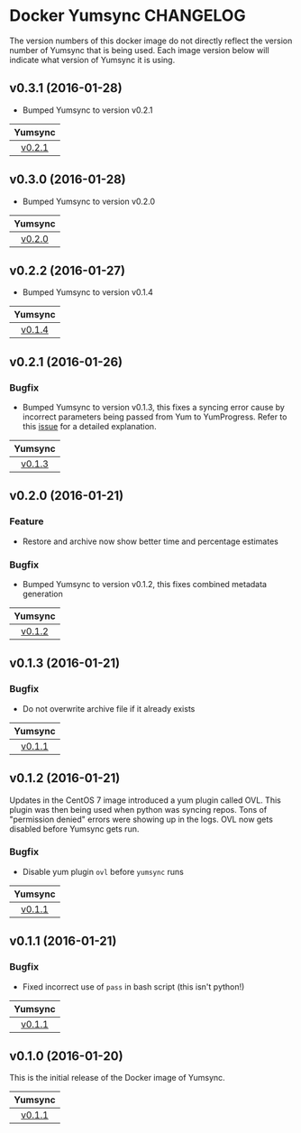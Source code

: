 Docker Yumsync CHANGELOG
========================

The version numbers of this docker image do not directly reflect the version number of Yumsync that is being used. Each image version below will indicate what version of Yumsync it is using.

v0.3.1 (2016-01-28)
-------------------

* Bumped Yumsync to version v0.2.1

| Yumsync |
| :-----: |
| [v0.2.1](https://github.com/jrwesolo/yumsync/tree/v0.2.1) |

v0.3.0 (2016-01-28)
-------------------

* Bumped Yumsync to version v0.2.0

| Yumsync |
| :-----: |
| [v0.2.0](https://github.com/jrwesolo/yumsync/tree/v0.2.0) |

v0.2.2 (2016-01-27)
-------------------

* Bumped Yumsync to version v0.1.4

| Yumsync |
| :-----: |
| [v0.1.4](https://github.com/jrwesolo/yumsync/tree/v0.1.4) |

v0.2.1 (2016-01-26)
-------------------

### Bugfix

* Bumped Yumsync to version v0.1.3, this fixes a syncing error cause by incorrect parameters being passed from Yum to YumProgress. Refer to this [issue](https://github.com/ryanuber/pakrat/issues/3#issuecomment-175305140) for a detailed explanation.

| Yumsync |
| :-----: |
| [v0.1.3](https://github.com/jrwesolo/yumsync/tree/v0.1.3) |

v0.2.0 (2016-01-21)
-------------------

### Feature

* Restore and archive now show better time and percentage estimates

### Bugfix

* Bumped Yumsync to version v0.1.2, this fixes combined metadata generation

| Yumsync |
| :-----: |
| [v0.1.2](https://github.com/jrwesolo/yumsync/tree/v0.1.2) |

v0.1.3 (2016-01-21)
-------------------

### Bugfix

* Do not overwrite archive file if it already exists

| Yumsync |
| :-----: |
| [v0.1.1](https://github.com/jrwesolo/yumsync/tree/v0.1.1) |

v0.1.2 (2016-01-21)
-------------------

Updates in the CentOS 7 image introduced a yum plugin called OVL. This plugin was then being used when python was syncing repos. Tons of "permission denied" errors were showing up in the logs. OVL now gets disabled before Yumsync gets run.

### Bugfix

* Disable yum plugin `ovl` before `yumsync` runs

| Yumsync |
| :-----: |
| [v0.1.1](https://github.com/jrwesolo/yumsync/tree/v0.1.1) |

v0.1.1 (2016-01-21)
-------------------

### Bugfix

* Fixed incorrect use of `pass` in bash script (this isn't python!)

| Yumsync |
| :-----: |
| [v0.1.1](https://github.com/jrwesolo/yumsync/tree/v0.1.1) |

v0.1.0 (2016-01-20)
-------------------

This is the initial release of the Docker image of Yumsync.

| Yumsync |
| :-----: |
| [v0.1.1](https://github.com/jrwesolo/yumsync/tree/v0.1.1) |
